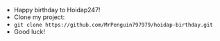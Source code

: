 - Happy birthday to Hoidap247!
- Clone my project:
- `git clone https://github.com/MrPenguin797979/hoidap-birthday.git`
- Good luck!
